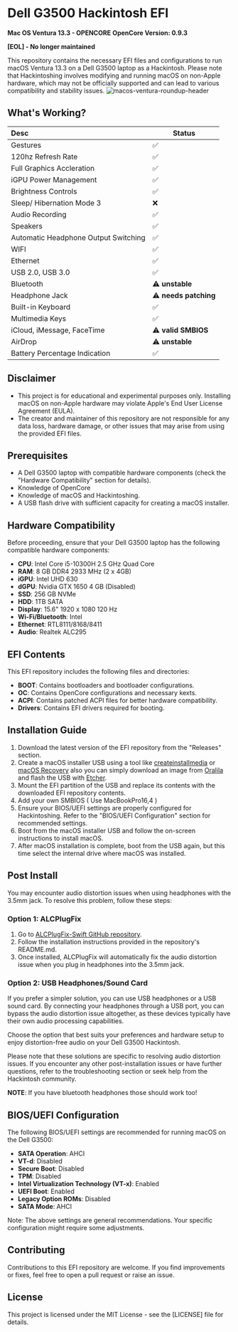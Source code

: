 
# Dell G3500 Hackintosh EFI 
**Mac OS Ventura 13.3 - OPENCORE**
**OpenCore Version: 0.9.3**

**[EOL] - No longer maintained**

This repository contains the necessary EFI files and configurations to run macOS Ventura 13.3 on a Dell G3500 laptop as a Hackintosh. Please note that Hackintoshing involves modifying and running macOS on non-Apple hardware, which may not be officially supported and can lead to various compatibility and stability issues.
![macos-ventura-roundup-header](https://github.com/alopez-2018459/EFI_G3500/assets/108323739/baffa579-a0ba-4f2d-ad0b-1a0036f116d4)


## What's Working?
| Desc                              | Status |
 | :----------------------------------- | ------ |
 | Gestures | ✅
 | 120hz Refresh Rate| ✅
 | Full Graphics Accleration | ✅
  | iGPU Power Management |✅
  | Brightness Controls | ✅
  |Sleep/ Hibernation Mode 3 |❌
 |Audio Recording | ✅
 | Speakers | ✅
 |Automatic Headphone Output Switching |✅
 | WIFI | ✅
 |Ethernet| ✅
 |USB 2.0, USB 3.0|✅
 |Bluetooth| ⚠️ **unstable**
|Headphone Jack | ⚠️ **needs patching**
|Built-in Keyboard|✅
|Multimedia Keys | ✅
| iCloud, iMessage, FaceTime | ⚠️ **valid SMBIOS**
| AirDrop | ⚠️ **unstable**
|Battery Percentage Indication | ✅


## Disclaimer

-   This project is for educational and experimental purposes only. Installing macOS on non-Apple hardware may violate Apple's End User License Agreement (EULA).
-   The creator and maintainer of this repository are not responsible for any data loss, hardware damage, or other issues that may arise from using the provided EFI files.

## Prerequisites

-   A Dell G3500 laptop with compatible hardware components (check the "Hardware Compatibility" section for details).
- Knowledge of OpenCore
-   Knowledge of macOS and Hackintoshing.
-   A USB flash drive with sufficient capacity for creating a macOS installer.

## Hardware Compatibility

Before proceeding, ensure that your Dell G3500 laptop has the following compatible hardware components:

-   **CPU**: Intel Core i5-10300H 2.5 GHz Quad Core
-  **RAM**: 8 GB DDR4 2933 MHz (2 x 4GB)
-   **iGPU**: Intel UHD 630
-    **dGPU**: Nvidia GTX 1650 4 GB (Disabled)
-    **SSD**: 256 GB NVMe
-    **HDD**: 1TB SATA
-   **Display**: 15.6" 1920 x 1080 120 Hz
-   **Wi-Fi/Bluetooth**: Intel
-   **Ethernet**: RTL8111/8168/8411
-   **Audio**: Realtek ALC295

## EFI Contents

This EFI repository includes the following files and directories:

-   **BOOT**: Contains bootloaders and bootloader configurations.
-   **OC**: Contains OpenCore configurations and necessary kexts.
-   **ACPI**: Contains patched ACPI files for better hardware compatibility.
-   **Drivers**: Contains EFI drivers required for booting.


## Installation Guide

1.  Download the latest version of the EFI repository from the "Releases" section.
2.  Create a macOS installer USB using a tool like [createinstallmedia](https://support.apple.com/en-us/HT201372) or [macOS Recovery](https://support.apple.com/en-us/HT201314) also you can simply download an image from [Oralila](https://www.olarila.com/topic/20908-easy-fast-and-perfect-vanilla-hackintosh/) and flash the USB with [Etcher](https://etcher.balena.io).
3.  Mount the EFI partition of the USB and replace its contents with the downloaded EFI repository contents.
4. Add your own SMBIOS ( Use MacBookPro16,4 )
5.  Ensure your BIOS/UEFI settings are properly configured for Hackintoshing. Refer to the "BIOS/UEFI Configuration" section for recommended settings.
6.  Boot from the macOS installer USB and follow the on-screen instructions to install macOS.
7.  After macOS installation is complete, boot from the USB again, but this time select the internal drive where macOS was installed.


## Post Install

You may encounter audio distortion issues when using headphones with the 3.5mm jack. To resolve this problem, follow these steps:

### Option 1: ALCPlugFix

1.  Go to [ALCPlugFix-Swift GitHub repository](https://github.com/black-dragon74/ALCPlugFix-Swift).
2.  Follow the installation instructions provided in the repository's README.md.
3.  Once installed, ALCPlugFix will automatically fix the audio distortion issue when you plug in headphones into the 3.5mm jack.

### Option 2: USB Headphones/Sound Card

If you prefer a simpler solution, you can use USB headphones or a USB sound card. By connecting your headphones through a USB port, you can bypass the audio distortion issue altogether, as these devices typically have their own audio processing capabilities.

Choose the option that best suits your preferences and hardware setup to enjoy distortion-free audio on your Dell G3500 Hackintosh.

Please note that these solutions are specific to resolving audio distortion issues. If you encounter any other post-installation issues or have further questions, refer to the troubleshooting section or seek help from the Hackintosh community.


**NOTE**: If you have bluetooth headphones those should work too!


## BIOS/UEFI Configuration

The following BIOS/UEFI settings are recommended for running macOS on the Dell G3500:

-   **SATA Operation**: AHCI
-   **VT-d**: Disabled
-   **Secure Boot**: Disabled
- **TPM**: Disabled
-   **Intel Virtualization Technology (VT-x)**: Enabled
-   **UEFI Boot**: Enabled
-   **Legacy Option ROMs**: Disabled
-   **SATA Mode**: AHCI

Note: The above settings are general recommendations. Your specific configuration might require some adjustments.

## Contributing

Contributions to this EFI repository are welcome. If you find improvements or fixes, feel free to open a pull request or raise an issue.


## License

This project is licensed under the MIT License - see the [LICENSE] file for details.
